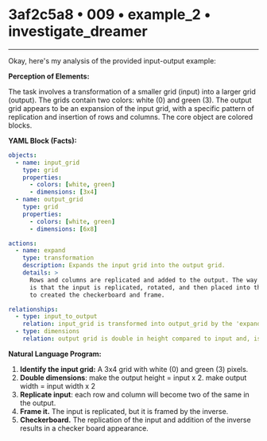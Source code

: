 # 3af2c5a8 • 009 • example_2 • investigate_dreamer

---
Okay, here's my analysis of the provided input-output example:

**Perception of Elements:**

The task involves a transformation of a smaller grid (input) into a larger grid (output). The grids contain two colors: white (0) and green (3). The output grid appears to be an expansion of the input grid, with a specific pattern of replication and insertion of rows and columns. The core object are colored blocks.

**YAML Block (Facts):**



```yaml
objects:
  - name: input_grid
    type: grid
    properties:
      - colors: [white, green]
      - dimensions: [3x4]
  - name: output_grid
    type: grid
    properties:
      - colors: [white, green]
      - dimensions: [6x8]

actions:
  - name: expand
    type: transformation
    description: Expands the input grid into the output grid.
    details: >
      Rows and columns are replicated and added to the output. The way it is done
      is that the input is replicated, rotated, and then placed into the output
      to created the checkerboard and frame.

relationships:
  - type: input_to_output
    relation: input_grid is transformed into output_grid by the 'expand' action.
  - type: dimensions
    relation: output grid is double in height compared to input and, is also double in width.
```



**Natural Language Program:**

1.  **Identify the input grid:** A 3x4 grid with white (0) and green (3) pixels.
2.  **Double dimensions**: make the output height = input x 2. make output width = input width x 2
3.  **Replicate input**: each row and column will become two of the same in the output.
4. **Frame it.** The input is replicated, but it is framed by the inverse.
5. **Checkerboard.** The replication of the input and addition of the inverse results in a checker board appearance.


